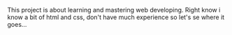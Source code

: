 This project is about learning and mastering web developing. Right know i know a bit of html and css, don't have much experience so let's se where it goes...